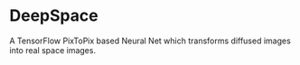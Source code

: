 # DeepSpace
A TensorFlow PixToPix based Neural Net which transforms diffused images into real space images.
